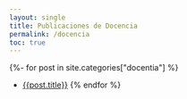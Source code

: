 ```yaml
---
layout: single
title: Publicaciones de Docencia
permalink: /docencia
toc: true
---
```

 

  {%- for post in site.categories["docentia"]  %}
  *  [{{post.title}}]({{post.url}})
  {% endfor 
  %}  



